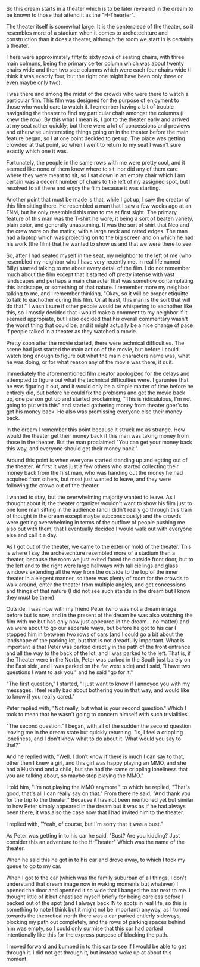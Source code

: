 So this dream starts in a theater which is to be later revealed in the dream to
be known to those that attend it as the "H-Thearter".

The theater itself is somewhat large. It is the centerpiece of the theater, so
it resembles more of a stadium when it comes to archetechture and construction
than it does a theater, although the room we start in is certainly a theater.

There were approximately fifty to sixty rows of seating chairs, with three main
colmuns, being the primary certer column which was about twenty chairs wide and
then two side columns which were each four chairs wide (I think it was exactly
four, but the right one might have been only three or even maybe only two).

I was there and among the midst of the crowds who were there to watch a
particular film. This film was designed for the purpose of enjoyment to those
who would care to watch it. I remember having a bit of trouble navigating the
theater to find my particular chair amongst the columns (i knew the row). By
this what I mean is, I got to the theater early and arrived at my seat rather
quickly, but there were a lot of concessions and previews and otherwise
uninteresting things going on in the theater before the main feature began, so
I at one point decided to get up. The place was getting crowded at that point,
so when I went to return to my seat I wasn't sure exactly which one it was.

Fortunately, the people in the same rows with me were pretty cool, and it
seemed like none of them knew where to sit, nor did any of them care where they
were meant to sit, so I sat down in an empty chair which I am certain was a
decent number of chairs to the left of my assigned spot, but I resolved to sit
there and enjoy the film because it was starting.

Another point that must be made is that, while I got up, I saw the creator of
this film sitting there. He resembled a man that I saw a few weeks ago at an
FNM, but he only resembled this man to me at first sight. The primary feature
of this man was the T-shirt he wore, it being a sort of beaten variety, plain
color, and generally unassuming. It was the sort of shirt that Neo and the crew
wore on the matirx, with a large neck and ratted edges. The man had a laptop
which was projecting on to the big screen and on which he had his work (the
film) that he wanted to show us and that we were there to see.

So, after I had seated myself in the seat, my neighbor to the left of me (who
resembled my neighbor who I have very recently met in real life named Billy)
started talking to me about every detail of the film. I do not remember much
about the film except that it started off pretty intense with vast landscapes
and perhaps a main character that was somehow contemplating this landscape, or
something of that nature. I remember more my neighbor talking to me, and I
remember thinking, "Okay, so it will be proper etiquitte to talk to eachother
during this film. Or at least, this man is the sort that will do that." I
wasn't sure if other people would be whispering to eachother like this, so I
mostly decided that I would make a comment to my neighbor if it seemed
appropiate, but I also decided that his overall commentary wasn't the worst
thing that could be, and it might actually be a nice change of pace if people
talked in a theater as they watched a movie.

Pretty soon after the movie started, there were technical difficulties. The
scene had just started the main action of the movie, but before I could watch
long enough to figure out what the main characters name was, what he was doing,
or for what reason any of the movie was there, it quit.

Immediately the aforementioned film creator apologized for the delays and
attempted to figure out what the technical difficulties were. I garuntee that
he was figuring it out, and it would only be a simple matter of time before he
entirely did, but before he could fix the problems and get the movie back up,
one person got up and started proclaiming, "This is ridicululous, I'm not going
to put with this" and started gathering money from theater goer's to get his
money back. He also was promissing everyone else their money back.

In the dream I remember this point because it struck me as strange. How would
the theater get their money back if this man was taking money from those in the
theater. But the man proclaimed "You can get your money back this way, and
everyone should get their money back."

Around this point is when everyone started standing up and egtting out of the
theater. At first it was just a few others who started collecting their money
back from the first man, who was handing out the money he had acquired from
others, but most just wanted to leave, and they were following the crowd out of
the theater.

I wanted to stay, but the overwhelming majority wanted to leave. As I thought
about it, the theater organizer wouldn't want to show his film just to one lone
man sitting in the audience (and I didn't really go through this train of
thought in the dream except maybe subconsciously) and the crowds were getting
overwhelming in terms of the outflow of people pushing me also out with them,
that I eventually decided I would walk out with everyone else and call it a
day.

As I got out of the theater, we came to the exterior mold of the theater. This
is where I say the archetechture resembled more of a stadium then a theater,
because the room we just exited faced the outside front door, but to the left
and to the right were large hallways with tall cielings and glass windows
extending all the way from the outside to the top of the inner theater in a
elegent manner, so there was plenty of room for the crowds to walk around,
enter the theater from multiple angles, and get concessions and things of that
nature (I did not see such stands in the dream but I know they must be there)

Outside, I was now with my friend Peter (who was not a dream image before but
is now, and in the present of the dream he was also watching the film with me
but has only now just appeared in the dream... no matter) and we were about to
go our seperate ways, but before he got to his car I stopped him in between two
rows of cars (and I could go a bit about the landscape of the parking lot, but
that is not dreadfully important. What is important is that Peter was parked
directly in the path of the front entrance and all the way to the back of the
lot, and I was parked to the left. That is, if the Theater were in the North,
Peter was parked in the South just barely on the East side, and I was parked on
the far west side) and I said, "I have two questions I want to ask you." and he
said "go for it."

"The first question," I started, "I just want to know if I annoyed you with my
messages. I feel really bad about bothering you in that way, and would like to
know if you really cared."

Peter replied with, "Not really, but what is your second question." Which I
took to mean that he wasn't going to concern himself with such trivialities.

"The second question." I began, with all of the sudden the second question
leaving me in the dream state but quickly returning. "Is, I feel a crippling
loneliness, and I don't know what to do about it. What would you say to that?"

And he replied with, "Well, I don't know if there is much I can say to that,
other then I knew a girl, and this girl was happy playing an MMO, and she had a
Husband and a child, but she had the same crippling loneliness that you are
talking about, so maybe stop playing the MMO."

I told him, "I'm not playing the MMO anymore." to which he replied, "That's
good, that's all I can really say on that." From there he said, "And thank you
for the trip to the theater." Because it has not been mentioned yet but similar
to how Peter simply appeared in the dream but it was as if he had always been
there, it was also the case now that I had invited him to the theater.

I replied with, "Yeah, of course, but I'm sorry that it was a bust."

As Peter was getting in to his car he said, "Bust? Are you kidding? Just
consider this an adventure to the H-Theater" Which was the name of the theater.

When he said this he got in to his car and drove away, to which I took my queue
to go to my car.

When I got to the car (which was the family suburban of all things, I don't
understand that dream image now in waking moments but whatever) I opened the
door and openned it so wide that I banged the car next to me. I thought little
of it but chastised myself briefly for being careless before I backed out of
the spot (and I always back IN to spots in real life, so this is something to
note I think but it might not be important) anyway, as I turned towards the
theoretical north there was a car parked entierly sideways, blocking my path
out completely, and the rows of parking spaces behind him was empty, so I could
only surmise that this car had parked intentionally like this for the express
purpose of blocking the path.

I moved forward and bumped in to this car to see if I would be able to get
through it. I did not get through it, but instead woke up at about this moment.
